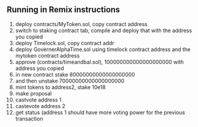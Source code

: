 ## Running in Remix instructions

1. deploy contracts/MyToken.sol, copy contract address
2. switch to staking contract tab, compile and deploy that with the address you copied
3. deploy Timelock.sol, copy contract addr
4. deploy GovernerAlphaTime.sol using timelock contract address and the mytoken contract address
5. approve (contracts/timeandbal.sol), 100000000000000000000 with address you copied
6. in new contract stake 80000000000000000000
7. and then unstake 70000000000000000000
8. mint tokens to address2, stake 10e18
9. make proposal
10. castvote address 1
11. castevote address 2
12. get status (address 1 should have more voting power for the previous transaction

